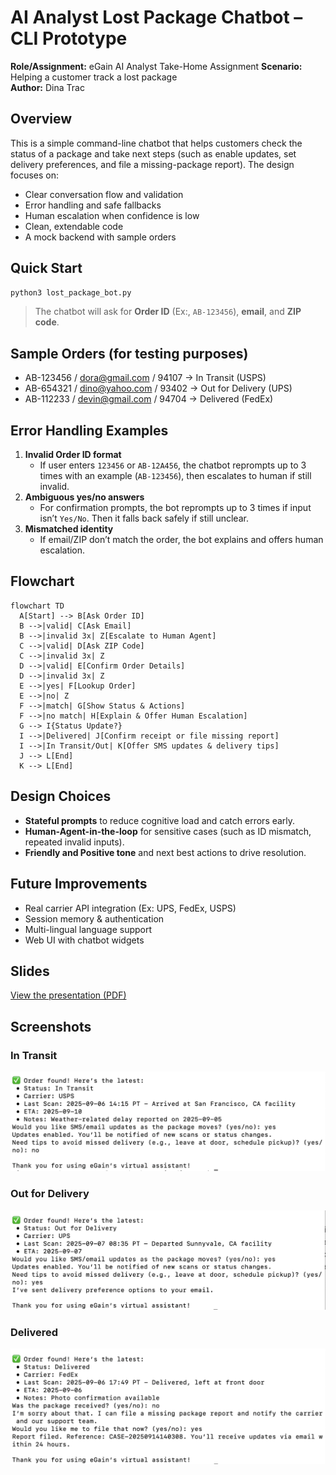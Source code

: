 # AI Analyst Lost Package Chatbot – CLI Prototype

**Role/Assignment:** eGain AI Analyst Take-Home Assignment
**Scenario:** Helping a customer track a lost package  
**Author:** Dina Trac

## Overview
This is a simple command-line chatbot that helps customers check the status of a package and take next steps (such as enable updates, set delivery preferences, and file a missing-package report). The design focuses on:
- Clear conversation flow and validation 
- Error handling and safe fallbacks
- Human escalation when confidence is low
- Clean, extendable code
- A mock backend with sample orders 

## Quick Start
```bash
python3 lost_package_bot.py
```
> The chatbot will ask for **Order ID** (Ex:, `AB-123456`), **email**, and **ZIP code**.

## Sample Orders (for testing purposes)
- AB-123456 / dora@gmail.com / 94107 → In Transit (USPS)
- AB-654321 / dino@yahoo.com / 93402 → Out for Delivery (UPS)
- AB-112233 / devin@gmail.com / 94704 → Delivered (FedEx)

## Error Handling Examples
1. **Invalid Order ID format**  
   - If user enters `123456` or `AB-12A456`, the chatbot reprompts up to 3 times with an example (`AB-123456`), then escalates to human if still invalid.
2. **Ambiguous yes/no answers**  
   - For confirmation prompts, the bot reprompts up to 3 times if input isn’t `Yes/No`. Then it falls back safely if still unclear.
3. **Mismatched identity**  
   - If email/ZIP don’t match the order, the bot explains and offers human escalation.
  
## Flowchart 
```mermaid
flowchart TD
  A[Start] --> B[Ask Order ID]
  B -->|valid| C[Ask Email]
  B -->|invalid 3x| Z[Escalate to Human Agent]
  C -->|valid| D[Ask ZIP Code]
  C -->|invalid 3x| Z
  D -->|valid| E[Confirm Order Details]
  D -->|invalid 3x| Z
  E -->|yes| F[Lookup Order]
  E -->|no| Z
  F -->|match| G[Show Status & Actions]
  F -->|no match| H[Explain & Offer Human Escalation]
  G --> I{Status Update?}
  I -->|Delivered| J[Confirm receipt or file missing report]
  I -->|In Transit/Out| K[Offer SMS updates & delivery tips]
  J --> L[End]
  K --> L[End]
```

## Design Choices
- **Stateful prompts** to reduce cognitive load and catch errors early.
- **Human-Agent-in-the-loop** for sensitive cases (such as ID mismatch, repeated invalid inputs).
- **Friendly and Positive tone** and next best actions to drive resolution.

## Future Improvements
- Real carrier API integration (Ex: UPS, FedEx, USPS)
- Session memory & authentication
- Multi-lingual language support
- Web UI with chatbot widgets

## Slides

[View the presentation (PDF)](slides/Lost_Package_Chatbot_Slides.pdf)

## Screenshots

### In Transit
![In Transit](screenshots/in_transit.png)

### Out for Delivery
![Out for Delivery](screenshots/out_for_delivery.png)

### Delivered
![Delivered](screenshots/delivered.png)

